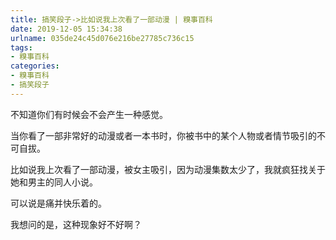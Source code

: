 ```yaml
---
title: 搞笑段子->比如说我上次看了一部动漫 | 糗事百科
date: 2019-12-05 15:34:38
urlname: 035de24c45d076e216be27785c736c15
tags: 
- 糗事百科
categories:
- 糗事百科
- 搞笑段子
---
```

不知道你们有时候会不会产生一种感觉。

当你看了一部非常好的动漫或者一本书时，你被书中的某个人物或者情节吸引的不可自拔。

比如说我上次看了一部动漫，被女主吸引，因为动漫集数太少了，我就疯狂找关于她和男主的同人小说。

可以说是痛并快乐着的。

我想问的是，这种现象好不好啊？


